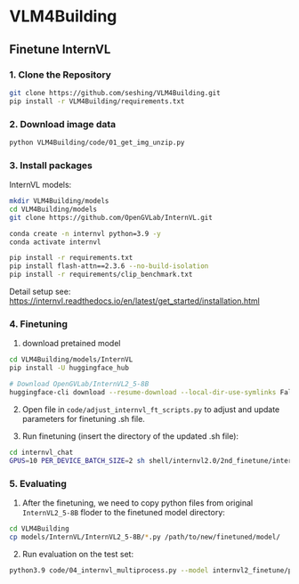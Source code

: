 # VLM4Building

## Finetune InternVL

### 1. Clone the Repository

```sh
git clone https://github.com/seshing/VLM4Building.git
pip install -r VLM4Building/requirements.txt
```

### 2. Download image data
```sh
python VLM4Building/code/01_get_img_unzip.py
```

### 3. Install packages
InternVL models:
```sh
mkdir VLM4Building/models
cd VLM4Building/models
git clone https://github.com/OpenGVLab/InternVL.git
```

```sh
conda create -n internvl python=3.9 -y
conda activate internvl
```

```sh
pip install -r requirements.txt
pip install flash-attn==2.3.6 --no-build-isolation
pip install -r requirements/clip_benchmark.txt
```

Detail setup see: https://internvl.readthedocs.io/en/latest/get_started/installation.html

### 4. Finetuning
1. download pretained model
```sh
cd VLM4Building/models/InternVL
pip install -U huggingface_hub

# Download OpenGVLab/InternVL2_5-8B
huggingface-cli download --resume-download --local-dir-use-symlinks False OpenGVLab/InternVL2_5-8B --local-dir InternVL2_5-8B
```

2. Open file in ```code/adjust_internvl_ft_scripts.py``` to adjust and update parameters for finetuning .sh file.

3. Run finetuning (insert the directory of the updated .sh file): 
```sh
cd internvl_chat
GPUS=10 PER_DEVICE_BATCH_SIZE=2 sh shell/internvl2.0/2nd_finetune/internvl2_8b_internlm2_7b_dynamic_res_2nd_finetune_full_building.sh
```

### 5. Evaluating
1. After the finetuning, we need to copy python files from original ```InternVL2_5-8B``` floder to the finetuned model directory:
```sh
cd VLM4Building
cp models/InternVL/InternVL2_5-8B/*.py /path/to/new/finetuned/model/
```

2. Run evaluation on the test set:
```sh
python3.9 code/04_internvl_multiprocess.py --model internvl2_finetune/path/to/new/finetuned/model --num_gpus 5
```

